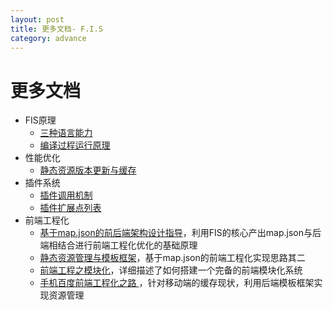 ```yaml
---
layout: post
title: 更多文档- F.I.S
category: advance
---
```


# 更多文档

 - FIS原理
     - [三种语言能力](/docs/more/fis-standard.html)
     - [编译过程运行原理](/docs/more/fis-base.html)
 - 性能优化
     - [静态资源版本更新与缓存](http://www.infoq.com/cn/articles/front-end-engineering-and-performance-optimization-part1)
 - 插件系统
     - [插件调用机制](/docs/more/how-plugin-works.html)
     - [插件扩展点列表](/docs/more/extension-point.html)
 - 前端工程化
     - [基于map.json的前后端架构设计指导](/docs/more/mapjson.html)，利用FIS的核心产出map.json与后端相结合进行前端工程化优化的基础原理
     - [静态资源管理与模板框架](http://www.infoq.com/cn/articles/front-end-engineering-and-performance-optimization-part2/)，基于map.json的前端工程化实现思路其二
     - [前端工程之模块化](http://fex.baidu.com/blog/2014/03/fis-module/)，详细描述了如何搭建一个完备的前端模块化系统
     - [手机百度前端工程化之路
](http://mweb.baidu.com/p/baidusearch-front-end-road.html)，针对移动端的缓存现状，利用后端模板框架实现资源管理